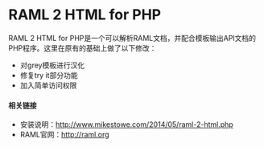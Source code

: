 # RAML 2 HTML for PHP

RAML 2 HTML for PHP是一个可以解析RAML文档，并配合模板输出API文档的PHP程序。这里在原有的基础上做了以下修改：

- 对grey模板进行汉化
- 修复try it部分功能
- 加入简单访问权限

#### 相关链接

- 安装说明：http://www.mikestowe.com/2014/05/raml-2-html.php
- RAML官网：http://raml.org
